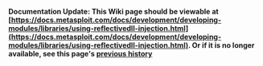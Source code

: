 <!-- Maintainers:  Please do not modify this file directly, create a pull request instead -->

**Documentation Update: This Wiki page should be viewable at [https://docs.metasploit.com/docs/development/developing-modules/libraries/using-reflectivedll-injection.html](https://docs.metasploit.com/docs/development/developing-modules/libraries/using-reflectivedll-injection.html). Or if it is no longer available, see this page's [previous history](./_history)**

